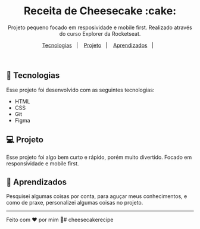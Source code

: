 <h1 align="center"> Receita de Cheesecake :cake: </h1>

<p align="center">
Projeto pequeno focado em resposividade e mobile first. Realizado através do curso Explorer da Rocketseat.
</p>

<p align="center">
  <a href="#-tecnologias">Tecnologias</a>&nbsp;&nbsp;&nbsp;|&nbsp;&nbsp;&nbsp;
  <a href="#-projeto">Projeto</a>&nbsp;&nbsp;&nbsp;|&nbsp;&nbsp;&nbsp;
   <a href="#-Aprendizados">Aprendizados</a>&nbsp;&nbsp;&nbsp;|&nbsp;&nbsp;&nbsp;
</p>

<br>

## 🚀 Tecnologias

Esse projeto foi desenvolvido com as seguintes tecnologias:

- HTML
- CSS
- Git
- Figma

## 💻 Projeto

Esse projeto foi algo bem curto e rápido, porém muito divertido. Focado em responsividade e mobile first. 

## :book: Aprendizados

Pesquisei algumas coisas por conta, para aguçar meus conhecimentos, e como de praxe, personalizei algumas coisas no projeto.

---

Feito com ♥ por mim :cake:# cheesecakerecipe
